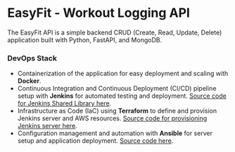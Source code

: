 # EasyFit - Workout Logging API


The EasyFit API is a simple backend CRUD (Create, Read, Update, Delete) application built with Python, FastAPI, and MongoDB. 

### DevOps Stack

- Containerization of the application for easy deployment and scaling with **Docker**.
- Continuous Integration and Continuous Deployment (CI/CD) pipeline setup with **Jenkins** for automated testing and deployment. [Source code for Jenkins Shared Library here](https://github.com/flaviassantos/jenkins-shared-library/tree/master).
- Infrastructure as Code (IaC) using **Terraform** to define and provision Jenkins server and AWS resources. [Source code for provisioning Jenkins server here](https://github.com/flaviassantos/terraform-projects/tree/master/digital-ocean-jenkins-server).
- Configuration management and automation with **Ansible** for server setup and application deployment. [Source code here](https://github.com/flaviassantos/ansible-projects/tree/master/configure-jenkins-server-do).